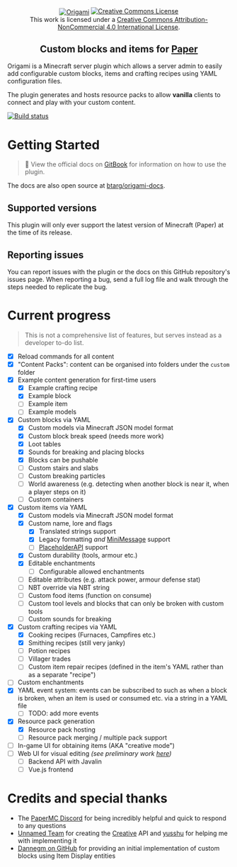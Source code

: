<div align="center">
    <a href="https://thenounproject.com/browse/icons/term/origami-crane/"><img title="Origami Crane by Kelig Le Luron from The Noun Project" src="https://github.com/iCrazyBlaze/CustomItemsPlugin/blob/master/origami-logo.png?raw=true" align="center" style="max-width: 500px" alt="Origami"></a>
  <a rel="license" href="http://creativecommons.org/licenses/by-nc/4.0/"><img alt="Creative Commons License" style="border-width:0" src="https://i.creativecommons.org/l/by-nc/4.0/88x31.png" /></a><br />This work is licensed under a <a rel="license" href="http://creativecommons.org/licenses/by-nc/4.0/">Creative Commons Attribution-NonCommercial 4.0 International License</a>.
    <br />
    <h2>Custom blocks and items for <a href="https://papermc.io">Paper</a></h2>
</div>

Origami is a Minecraft server plugin which allows a server admin to easily add configurable custom
blocks,
items and crafting recipes using YAML configuration files.

The plugin generates and hosts resource packs to allow **vanilla** clients to connect and play with your custom content.

[![Build status](https://github.com/btarg/Origami/actions/workflows/gradle.yml/badge.svg)](https://github.com/btarg/Origami/actions)

# Getting Started

> 📖 View the official docs on [GitBook](https://btarg.gitbook.io/origami-docs/) for information on how to use the
> plugin.

The docs are also open source at [btarg/origami-docs](https://github.com/btarg/origami-docs).

## Supported versions

This plugin will only ever support the latest version of Minecraft (Paper) at the time of its release.

## Reporting issues

You can report issues with the plugin or the docs on this GitHub repository's issues page.
When reporting a bug, send a full log file and walk
through the steps needed to replicate the bug.

# Current progress

> This is not a comprehensive list of features, but serves instead as a developer to-do list.

- [x] Reload commands for all content
- [x] "Content Packs": content can be organised into folders under the `custom` folder
- [x] Example content generation for first-time users
    - [x] Example crafting recipe
    - [x] Example block
    - [ ] Example item
    - [ ] Example models
- [x] Custom blocks via YAML
    - [x] Custom models via Minecraft JSON model format
    - [x] Custom block break speed (needs more work)
    - [x] Loot tables
    - [x] Sounds for breaking and placing blocks
    - [x] Blocks can be pushable
    - [ ] Custom stairs and slabs
    - [ ] Custom breaking particles
    - [ ] World awareness (e.g. detecting when another block is near it, when a player steps on it)
    - [ ] Custom containers
- [x] Custom items via YAML
    - [x] Custom models via Minecraft JSON model format
    - [x] Custom name, lore and flags
        - [x] Translated strings support
        - [x] Legacy formatting *and* [MiniMessage](https://docs.advntr.dev/minimessage/index.html) support
        - [ ] [PlaceholderAPI](https://www.spigotmc.org/resources/placeholderapi.6245/) support
    - [x] Custom durability (tools, armour etc.)
    - [x] Editable enchantments
        - [ ] Configurable allowed enchantments
    - [ ] Editable attributes (e.g. attack power, armour defense stat)
    - [ ] NBT override via NBT string
    - [ ] Custom food items (function on consume)
    - [ ] Custom tool levels and blocks that can only be broken with custom tools
    - [ ] Custom sounds for breaking
- [x] Custom crafting recipes via YAML
    - [x] Cooking recipes (Furnaces, Campfires etc.)
    - [x] Smithing recipes (still very janky)
    - [ ] Potion recipes
    - [ ] Villager trades
    - [ ] Custom item repair recipes (defined in the item's YAML rather than as a separate "recipe")
- [ ] Custom enchantments
- [x] YAML event system: events can be subscribed to such as when a block is broken, when an item is used or consumed
  etc. via a string in a YAML file
    - [ ] TODO: add more events
- [x] Resource pack generation
    - [x] Resource pack hosting
    - [ ] Resource pack merging / multiple pack support
- [ ] In-game UI for obtaining items (AKA "creative mode")
- [ ] Web UI for visual editing *(see preliminary work [here](https://github.com/btarg/vuejava))*
    - [ ] Backend API with Javalin
    - [ ] Vue.js frontend

# Credits and special thanks

- The [PaperMC Discord](https://discord.gg/papermc) for being incredibly helpful and quick to respond to any questions
- [Unnamed Team](https://unnamed.team) for creating
  the [Creative](https://unnamed.team/docs/creative/latest/getting-started) API and [yusshu](https://github.com/yusshu)
  for helping me with implementing it
- [Dannegm on GitHub](https://github.com/dannegm/BlockEntities) for providing an initial implementation of custom blocks
  using Item Display entities
